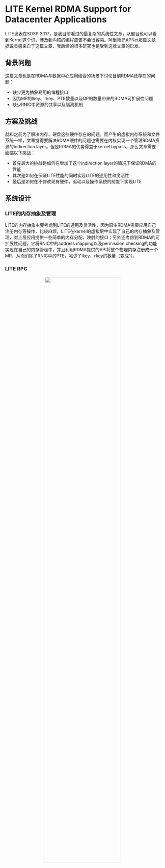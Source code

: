 # LITE Kernel RDMA Support for Datacenter Applications

LITE发表在SOSP 2017，是我目前看过的最复杂的系统性文章，从题目也可以看到Kernel这个词，涉及到内核的编程应该不会很容易。阿里师兄APNet那篇文章据说灵感来自于这篇文章，我后续的很多研究也是受到这批文章的启发。

## 背景问题

这篇文章也是在RDMA与数据中心应用结合的场景下讨论目前RDMA还存在的问题：

* 缺少更为抽象易用的编程接口
* 因为MR的lkey、rkey、PTE数量以及QP的数量带来的RDMA可扩展性问题
* 缺少RNIC中资源的共享以及隔离机制

## 方案及挑战

就和之前为了解决内存、硬盘这些硬件存在的问题，而产生的虚拟内存系统和文件系统一样，文章觉得要解决RDMA硬件的问题也需要在内核实现一个管理RDMA资源的indirection layer。但是RDMA的优势得益于kernel bypass，那么文章需要面临以下挑战：

* 首先最大的挑战是如何在增加了这个indirection layer的情况下保证RDMA的性能
* 其次是如何在保证LITE性能的同时实现LITE的通用性和灵活性
* 最后是如何在不修改现有硬件，驱动以及操作系统的前提下实现LITE

## 系统设计

### LITE的内存抽象及管理

LITE的内存抽象主要考虑到LITE的通用及灵活性，因为原生RDMA需要应用自己注册内存等操作，比较麻烦，LITE在kernel的虚拟层中实现了自己的内存抽象及管理，对上层应用提供一些简单的内存分配、映射的接口；另外还考虑到RDMA的可扩展性问题，它将RNIC中的address mapping以及permission checking的功能实现在自己的内存管理中，并且利用RDMA提供的API将整个物理内存注册成一个MR，从而消除了RNIC中的PTE，减少了lkey、rkey的数量（变成1）。

### LITE RPC

<div align=center>
    <img src="https://github.com/StarryVae/RDMA-tutorial/blob/master/image/paper/LITE.png" width = 70%>
</div>